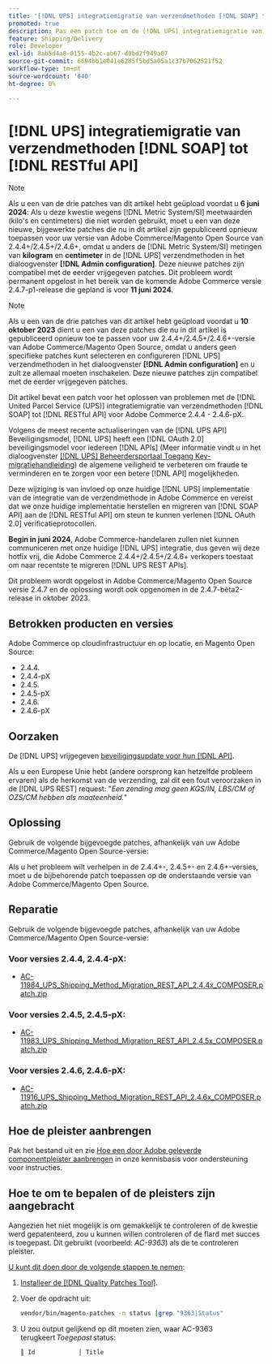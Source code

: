 ```yaml
---
title: '[!DNL UPS] integratiemigratie van verzendmethoden [!DNL SOAP] tot [!DNL RESTful API]'
promoted: true
description: Pas een patch toe om de [!DNL UPS] integratiemigratie van verzendmethoden [!DNL SOAP] tot [!DNL RESTful API] voor Adobe Commerce 2.4.4 - 2.4.6-pX.
feature: Shipping/Delivery
role: Developer
exl-id: 8ab5d4a8-0155-4b2c-ab67-d0bd2f949a07
source-git-commit: 6694bb1e041e6285f5bd5a05a1c37b7062521f52
workflow-type: tm+mt
source-wordcount: '640'
ht-degree: 0%

---
```


# [!DNL UPS] integratiemigratie van verzendmethoden [!DNL SOAP] tot [!DNL RESTful API]

>[!NOTE]
>
>Als u een van de drie patches van dit artikel hebt geüpload voordat u **6 juni 2024**: Als u deze kwestie wegens [!DNL Metric System/SI] meetwaarden (kilo&#39;s en centimeters) die niet worden gebruikt, moet u een van deze nieuwe, bijgewerkte patches die nu in dit artikel zijn gepubliceerd opnieuw toepassen voor uw versie van Adobe Commerce/Magento Open Source van 2.4.4+/2.4.5+/2.4.6+, omdat u anders de [!DNL Metric System/SI] metingen van **kilogram** en **centimeter** in de [!DNL UPS] verzendmethoden in het dialoogvenster **[!DNL Admin configuration]**. Deze nieuwe patches zijn compatibel met de eerder vrijgegeven patches. Dit probleem wordt permanent opgelost in het bereik van de komende Adobe Commerce versie 2.4.7-p1-release die gepland is voor **11 juni 2024**.

>[!NOTE]
>
>Als u een van de drie patches van dit artikel hebt geüpload voordat u **10 oktober 2023** dient u een van deze patches die nu in dit artikel is gepubliceerd opnieuw toe te passen voor uw 2.4.4+/2.4.5+/2.4.6+-versie van Adobe Commerce/Magento Open Source, omdat u anders geen specifieke patches kunt selecteren en configureren [!DNL UPS] verzendmethoden in het dialoogvenster **[!DNL Admin configuration]** en u zult ze allemaal moeten inschakelen. Deze nieuwe patches zijn compatibel met de eerder vrijgegeven patches.

Dit artikel bevat een patch voor het oplossen van problemen met de [!DNL United Parcel Service (UPS)] integratiemigratie van verzendmethoden [!DNL SOAP] tot [!DNL RESTful API] voor Adobe Commerce 2.4.4 - 2.4.6-pX.

Volgens de meest recente actualiseringen van de [!DNL UPS API] Beveiligingsmodel, [!DNL UPS] heeft een [!DNL OAuth 2.0] beveiligingsmodel voor iedereen [!DNL APIs] (Meer informatie vindt u in het dialoogvenster [[!DNL UPS] Beheerdersportaal Toegang Key-migratiehandleiding](https://developer.ups.com/oauth-developer-guide?loc=en_US&amp;sp_rid=NTA5MzQ1OTE2NjEyS0&amp;sp_mid=72989914)) de algemene veiligheid te verbeteren om fraude te verminderen en te zorgen voor een betere [!DNL API] mogelijkheden.

Deze wijziging is van invloed op onze huidige [!DNL UPS] implementatie van de integratie van de verzendmethode in Adobe Commerce en vereist dat we onze huidige implementatie herstellen en migreren van [!DNL SOAP API] aan de [!DNL RESTful API] om steun te kunnen verlenen [!DNL OAuth 2.0] verificatieprotocollen.

**Begin in juni 2024**, Adobe Commerce-handelaren zullen niet kunnen communiceren met onze huidige [!DNL UPS] integratie, dus geven wij deze hotfix vrij, die Adobe Commerce 2.4.4+/2.4.5+/2.4.6+ verkopers toestaat om naar recentste te migreren [!DNL UPS REST APIs].

Dit probleem wordt opgelost in Adobe Commerce/Magento Open Source versie 2.4.7 en de oplossing wordt ook opgenomen in de 2.4.7-bèta2-release in oktober 2023.

## Betrokken producten en versies

Adobe Commerce op cloudinfrastructuur en op locatie, en Magento Open Source:

* 2.4.4.
* 2.4.4-pX
* 2.4.5.
* 2.4.5-pX
* 2.4.6.
* 2.4.6-pX

## Oorzaken

De [!DNL UPS] vrijgegeven [beveiligingsupdate voor hun [!DNL API]](https://developer.ups.com/oauth-developer-guide?loc=en_US&amp;sp_rid=NTA5MzQ1OTE2NjEyS0&amp;sp_mid=72989914).

Als u een Europese Unie hebt (andere oorsprong kan hetzelfde probleem ervaren) als de herkomst van de verzending, zal dit een fout veroorzaken in de [!DNL UPS REST] request: &quot;*Een zending mag geen KGS/IN, LBS/CM of OZS/CM hebben als maateenheid.*&quot;

## Oplossing

Gebruik de volgende bijgevoegde patches, afhankelijk van uw Adobe Commerce/Magento Open Source-versie:

Als u het probleem wilt verhelpen in de 2.4.4+-, 2.4.5+- en 2.4.6+-versies, moet u de bijbehorende patch toepassen op de onderstaande versie van Adobe Commerce/Magento Open Source.

## Reparatie

Gebruik de volgende bijgevoegde patches, afhankelijk van uw Adobe Commerce/Magento Open Source-versie:

### Voor versies 2.4.4, 2.4.4-pX:

* [AC-11984_UPS_Shipping_Method_Migration_REST_API_2.4.4x_COMPOSER.patch.zip](assets/AC-11984_UPS_Shipping_Method_Migration_REST_API_2.4.4x_COMPOSER.patch.zip)

### Voor versies 2.4.5, 2.4.5-pX:

* [AC-11983_UPS_Shipping_Method_Migration_REST_API_2.4.5x_COMPOSER.patch.zip](assets/AC-11983_UPS_Shipping_Method_Migration_REST_API_2.4.5x_COMPOSER.patch.zip)

### Voor versies 2.4.6, 2.4.6-pX:

* [AC-11916_UPS_Shipping_Method_Migration_REST_API_2.4.6x_COMPOSER.patch.zip](assets/AC-11916_UPS_Shipping_Method_Migration_REST_API_2.4.6x_COMPOSER.patch.zip)

## Hoe de pleister aanbrengen

Pak het bestand uit en zie [Hoe een door Adobe geleverde componentpleister aanbrengen](https://experienceleague.adobe.com/docs/commerce-knowledge-base/kb/how-to/how-to-apply-a-composer-patch-provided-by-magento.html) in onze kennisbasis voor ondersteuning voor instructies.

## Hoe te om te bepalen of de pleisters zijn aangebracht

Aangezien het niet mogelijk is om gemakkelijk te controleren of de kwestie werd gepatenteerd, zou u kunnen willen controleren of de flard met succes is toegepast. Dit gebruikt (voorbeeld: *AC-9363*) als de te controleren pleister.

<u>U kunt dit doen door de volgende stappen te nemen</u>:

1. [Installeer de [!DNL Quality Patches Tool]](https://experienceleague.adobe.com/docs/commerce-operations/tools/quality-patches-tool/usage.html).
1. Voer de opdracht uit:

   ```bash
   vendor/bin/magento-patches -n status |grep "9363|Status"
   ```

1. U zou output gelijkend op dit moeten zien, waar AC-9363 terugkeert *Toegepast* status:

   ```bash
   ║ Id            │ Title                                                        │ Category        │ Origin                 │ Status      │ Details                                          ║ ║ N/A           │ ../m2-hotfixes/AC-9363_USPS_Ground_Advantage_shipping_method_COMPOSER_patch.patch      │ Other           │ Local                  │ Applied     │ Patch type: Custom                                
   ```

